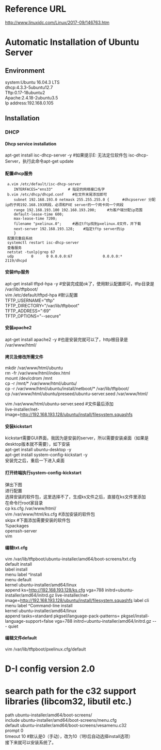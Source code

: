 # Reference URL    
http://www.linuxidc.com/Linux/2017-09/146763.htm    
# Automatic Installation of Ubuntu Server    
## Environment    
system:Ubuntu 16.04.3 LTS    
dhcp:4.3.3-5ubuntu12.7        
Tftp:0.17-18ubuntu2      
Apache:2.4.18-2ubuntu3.5     
Ip address:192.168.0.105
## Installation     
### DHCP
#### Dhcp service installation    
apt-get install isc-dhcp-server -y    #如果提示E: 无法定位软件包 isc-dhcp-Server，执行此命令apt-get update    

#### 配置dhcp服务     
     a.vim /etc/default/isc-dhcp-server    
        INTERFACES="ens33"       # 指定的网络接口名字    
     b.vim /etc/dhcp/dhcpd.conf    #在文件末尾添加即可    
        subnet 192.168.193.0 netmask 255.255.255.0 {      #dhcpserver 分配ip的子网192.168.193网段，必须和PXE server的一个网卡同一个网段     
        range 192.168.193.100 192.168.193.200;     #为客户端分配ip范围     
        default-lease-time 600;    
        max-lease-time 7200;    
        filename "pxelinux.0";     #通过tftp找到pxelinux.0文件，并下载     
        next-server 192.168.193.128;    #指定tftp server的ip     
        }    
     配置完重启系统    
     systemctl restart isc-dhcp-server     
     查看服务    
     netstat -tunlp|grep 67    
     udp        0      0 0.0.0.0:67              0.0.0.0:*                           2119/dhcpd     
#### 安装tftp服务    
apt-get install tftpd-hpa -y      #安装完成就ok了，使用默认配置即可，tftp目录是 /var/lib/tftpboot/    
vim /etc/default/tftpd-hpa   #默认配置    
TFTP_USERNAME="tftp"    
TFTP_DIRECTORY="/var/lib/tftpboot"     
TFTP_ADDRESS=":69"      
TFTP_OPTIONS="--secure"     
#### 安装apache2    
apt-get install apache2 -y   #也是安装完就可以了，http根目录是 /var/www/html/     
#### 拷贝及修改所需文件     
mkdir /var/www/html/ubuntu    
rm -fr /var/www/html/index.html      
mount /dev/cdrom /mnt     
cp -r /mnt/* /var/www/html/ubuntu/    
cp -r /var/www/html/ubuntu/install/netboot/* /var/lib/tftpboot/    
cp /var/www/html/ubuntu/preseed/ubuntu-server.seed /var/www/html/     

vim /var/www/html/ubuntu-server.seed   #文件最后添加      
live-installer/net-image=http://192.168.193.128/ubuntu/install/filesystem.squashfs    

#### 安装kickstart      
kickstart需要GUI界面，我因为是安装的server，所以需要安装桌面（如果是desktop版本就不需要），如下安装     
apt-get install ubuntu-desktop -y     
apt-get install system-config-kickstart -y      
安装完之后，重启一下进入桌面     

#### 打开终端执行system-config-kickstart     
弹出下图     
进行配置     
选择安装的软件包，这里选择不了，生成ks文件之后，直接在ks文件里添加    
在命令行root家目录     
cp ks.cfg /var/www/html/     
vim /var/www/html/ks.cfg   #添加安装的软件包      
skipx    #下面添加需要安装的软件包    
%packages    
openssh-server    
vim     

#### 编辑txt.cfg    
vim /var/lib/tftpboot/ubuntu-installer/amd64/boot-screens/txt.cfg      
default install     
label install      
        menu label ^Install     
        menu default     
        kernel ubuntu-installer/amd64/linux     
        append ks=http://192.168.193.128/ks.cfg vga=788 initrd=ubuntu-installer/amd64/initrd.gz live-installer/net-image=http://192.168.193.128/ubuntu/install/filesystem.squashfs
label cli
        menu label ^Command-line install    
        kernel ubuntu-installer/amd64/linux    
        append tasks=standard pkgsel/language-pack-patterns= pkgsel/install-language-support=false vga=788 initrd=ubuntu-installer/amd64/initrd.gz --- quiet 
     
#### 编辑文件default     

vim /var/lib/tftpboot/pxelinux.cfg/default     
# D-I config version 2.0    
# search path for the c32 support libraries (libcom32, libutil etc.)    
path ubuntu-installer/amd64/boot-screens/      
include ubuntu-installer/amd64/boot-screens/menu.cfg     
default ubuntu-installer/amd64/boot-screens/vesamenu.c32     
prompt 0     
timeout 10  #默认是0（手动），改为10（1秒后自动选择install选项）     
接下来就可以安装系统了。    
